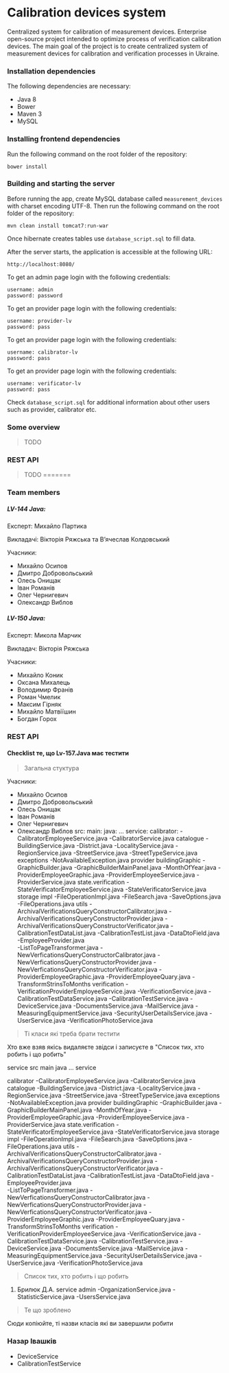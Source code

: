 
# Calibration devices system 

Centralized system for calibration of measurement devices. Enterprise open-source project intended to optimize process of verification calibration devices. The main goal of the project is to create centralized system of measurement devices for calibration and verification processes in Ukraine.

### Installation dependencies

The following dependencies are necessary:

 - Java 8
 - Bower
 - Maven 3
 - MySQL

### Installing frontend dependencies

Run the following command on the root folder of the repository:

    bower install

### Building and starting the server

Before running the app, create MySQL database called `measurement_devices` with charset encoding UTF-8. 
Then run the following command on the root folder of the repository:

    mvn clean install tomcat7:run-war

 Once hibernate creates tables  use `database_script.sql` to fill data.

After the server starts, the application is accessible at the following URL:

    http://localhost:8080/
    
To get an admin page login with the following credentials:

    username: admin
    password: password
	
To get an provider page login with the following credentials:
	
	username: provider-lv
	password: pass

To get an provider page login with the following credentials:
	
	username: calibrator-lv
	password: pass	
	
To get an provider page login with the following credentials:
	
	username: verificator-lv
	password: pass
	
Check `database_script.sql` for additional information about other users such as provider, calibrator etc.

### Some overview

> TODO


### REST API


> TODO
=======
### Team members
##### LV-144 Java:
Експерт: Михайло Партика

Викладачі: Вікторія Ряжська та В’ячеслав Колдовський 

Учасники:
 - Михайло Осипов
 - Дмитро Добровольський
 - Олесь Онищак
 - Іван Романів 
 - Олег Чернигевич
 - Олександр Виблов
 
##### LV-150 Java:
Експерт: Микола Марчик

Викладач: Вікторія Ряжська

Учасники:
 - Михайло Коник
 - Оксана Михалець
 - Володимир Франів
 - Роман Чмелик
 - Максим Гірняк
 - Михайло Матвіїшин
 - Богдан Горох
 
### REST API



#### Checklist те, що Lv-157.Java має тестити

>Загальна стуктура



Учасники:
 - Михайло Осипов
 - Дмитро Добровольський
 - Олесь Онищак
 - Іван Романів 
 - Олег Чернигевич
 - Олександр Виблов
src:
main:
java:
 ...
service:
 calibrator:
  -CalibratorEmployeeService.java
  -CalibratorService.java
 catalogue
  -BuildingService.java
  -District.java
  -LocalityService.java
  -RegionService.java
  -StreetService.java
  -StreetTypeService.java
 exceptions
  -NotAvailableException.java
 provider
  buildingGraphic 
  -GraphicBuilder.java
  -GraphicBuilderMainPanel.java
  -MonthOfYear.java
  -ProviderEmployeeGraphic.java 
  -ProviderEmployeeService.java
  -ProviderService.java
 state.verification
  -StateVerificatorEmployeeService.java
  -StateVerificatorService.java
 storage
  impl
  -FileOperationImpl.java
  -FileSearch.java
  -SaveOptions.java
  -FileOperations.java
  utils
  -ArchivalVerificationsQueryConstructorCalibrator.java
  -ArchivalVerificationsQueryConstructorProvider.java
  -ArchivalVerificationsQueryConstructorVerificator.java
  -CalibrationTestDataList.java
  -CalibrationTestList.java
  -DataDtoField.java
  -EmployeeProvider.java    
  -ListToPageTransformer.java
  -NewVerficationsQueryConstructorCalibrator.java
  -NewVerficationsQueryConstructorProvider.java
  -NewVerficationsQueryConstructorVerificator.java
  -ProviderEmployeeGraphic.java
  -ProviderEmployeeQuary.java
  -TransformStrinsToMonths
  verification
  -VerificationProviderEmployeeService.java
  -VerificationService.java
  -CalibrationTestDataService.java
  -CalibrationTestService.java
  -DeviceService.java
  -DocumentsService.java
  -MailService.java
  -MeasuringEquipmentService.java
  -SecurityUserDetailsService.java
  -UserService.java
  -VerificationPhotoService.java
    
>Ті класи які треба брати тестити

Хто вже взяв якісь видаляєте звідси і записуєте в "Список тих, хто робить і що робить" 

service
src
main
java
 ...
service

 calibrator
  -CalibratorEmployeeService.java
  -CalibratorService.java
 catalogue
  -BuildingService.java
  -District.java
  -LocalityService.java
  -RegionService.java
  -StreetService.java
  -StreetTypeService.java
 exceptions
  -NotAvailableException.java
 provider
  buildingGraphic 
  -GraphicBuilder.java
  -GraphicBuilderMainPanel.java
  -MonthOfYear.java
  -ProviderEmployeeGraphic.java 
  -ProviderEmployeeService.java
  -ProviderService.java
 state.verification
  -StateVerificatorEmployeeService.java
  -StateVerificatorService.java
 storage
  impl
  -FileOperationImpl.java
  -FileSearch.java
  -SaveOptions.java
  -FileOperations.java
  utils
  -ArchivalVerificationsQueryConstructorCalibrator.java
  -ArchivalVerificationsQueryConstructorProvider.java
  -ArchivalVerificationsQueryConstructorVerificator.java
  -CalibrationTestDataList.java
  -CalibrationTestList.java
  -DataDtoField.java
  -EmployeeProvider.java    
  -ListToPageTransformer.java
  -NewVerficationsQueryConstructorCalibrator.java
  -NewVerficationsQueryConstructorProvider.java
  -NewVerficationsQueryConstructorVerificator.java
  -ProviderEmployeeGraphic.java
  -ProviderEmployeeQuary.java
  -TransformStrinsToMonths
  verification
  -VerificationProviderEmployeeService.java
  -VerificationService.java
  -CalibrationTestDataService.java
  -CalibrationTestService.java
  -DeviceService.java
  -DocumentsService.java
  -MailService.java
  -MeasuringEquipmentService.java
  -SecurityUserDetailsService.java
  -UserService.java
  -VerificationPhotoService.java

>Список тих, хто робить і що робить

1) Брилюк Д.А.
service
admin
-OrganizationService.java
-StatisticService.java
-UsersService.java

>Те що зроблено

Сюди копіюйте, ті назви класів які ви завершили робити
### Назар Івашків
 - DeviceService
 - CalibrationTestService
